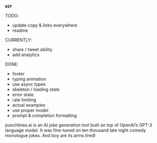 **`WIP`**

TODO:

- update copy & links everywhere
- readme

CURRENTLY:

- share / tweet ability
- add analytics

DONE:

- footer
- typing animation
- use async types
- skeleton / loading state
- error state
- rate limiting
- actual examples
- use proper model
- prompt & completion formatting

punchlines.ai is an AI joke generation tool built on top of OpenAI’s GPT-3 language model. It was fine-tuned on ten thousand late night comedy monologue jokes. And boy are its arms tired!
